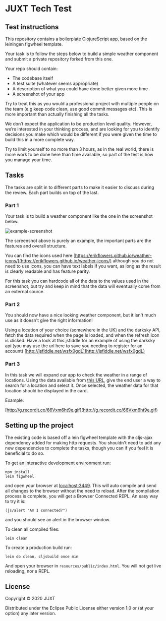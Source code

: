 # JUXT Tech Test

## Test instructions

This repository contains a boilerplate ClojureScript app, based on the leiningen figwheel template.

Your task is to follow the steps below to build a simple weather component and submit a private repository forked from this one.

Your repo should contain:

- The codebase itself
- A test suite (whatever seems appropriate)
- A description of what you could have done better given more time
- A screenshot of your app

Try to treat this as you would a professional project with multiple people on the team (e.g keep code clean, use good commit messages etc). This is more important than actually finishing all the tasks.

We don’t expect the application to be production level quality. However, we’re interested in your thinking process, and are looking for you to identify decisions you make which would be different if you were given the time to build this in a more complete way.

Try to limit yourself to no more than 3 hours, as in the real world, there is more work to be done here than time available, so part of the test is how you manage your time.

## Tasks

The tasks are split in to different parts to make it easier to discuss during the review. Each part builds on top of the last.

### Part 1

Your task is to build a weather component like the one in the screenshot below.

![example-screenshot](https://user-images.githubusercontent.com/9809256/89180436-aee99180-d589-11ea-878a-b2263faf9371.png)

The screenshot above is purely an example, the important parts are the features and overall structure.

You can find the icons used here [https://erikflowers.github.io/weather-icons/](https://erikflowers.github.io/weather-icons/) although you do not need to use icons, you can have text labels if you want, as long as the result is clearly readable and has feature parity.

For this task you can hardcode all of the data to the values used in the screenshot, but try and keep in mind that the data will eventually come from an external source.

### Part 2

You should now have a nice looking weather component, but it isn't much use as it doesn't give the right information!

Using a location of your choice (somewhere in the UK) and the darksky API, fetch the data required when the page is loaded, and when the refresh icon is clicked. Have a look at this jsfiddle for an example of using the darksky api (you may use the url here to save you needing to register for an account) [http://jsfiddle.net/wsfx0gdL](http://jsfiddle.net/wsfx0gdL)

### Part 3

In this task we will expand our app to check the weather in a range of locations. Using the data available from [this URL](https://raw.githubusercontent.com/lutangar/cities.json/master/cities.json), give the end user a way to search for a location and select it. Once selected, the weather data for that location should be displayed in the card.

Example:

[http://g.recordit.co/66Vxm6ht9e.gif](http://g.recordit.co/66Vxm6ht9e.gif)

## Setting up the project

The existing code is based off a lein figwheel template with the cljs-ajax dependency added for making http requests.
You shouldn't need to add any new dependencies to complete the tasks, though you can if you feel it is beneficial to do so.

To get an interactive development environment run:

    npm install
    lein figwheel

and open your browser at [localhost:3449](http://localhost:3449/).
This will auto compile and send all changes to the browser without the
need to reload. After the compilation process is complete, you will
get a Browser Connected REPL. An easy way to try it is:

    (js/alert "Am I connected?")

and you should see an alert in the browser window.

To clean all compiled files:

    lein clean

To create a production build run:

    lein do clean, cljsbuild once min

And open your browser in `resources/public/index.html`. You will not
get live reloading, nor a REPL. 

## License

Copyright © 2020 JUXT

Distributed under the Eclipse Public License either version 1.0 or (at your option) any later version.
